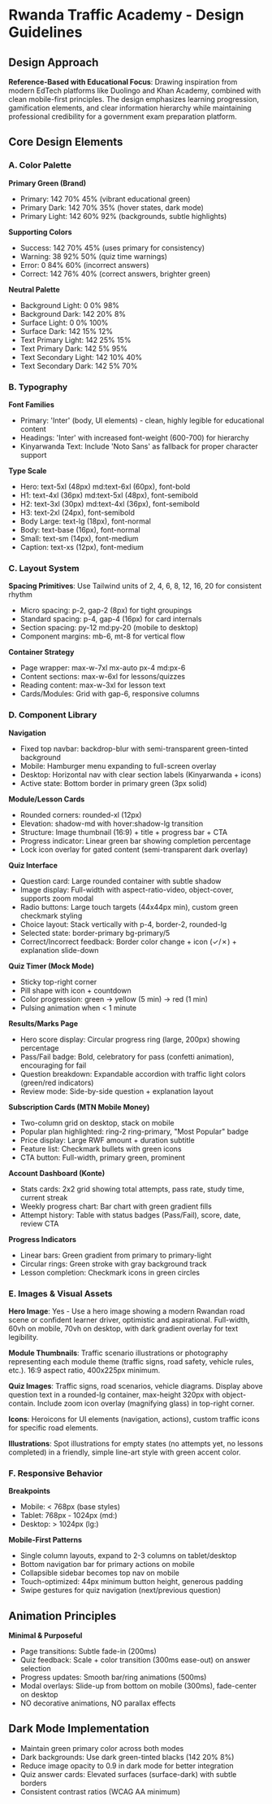 # Rwanda Traffic Academy - Design Guidelines

## Design Approach
**Reference-Based with Educational Focus**: Drawing inspiration from modern EdTech platforms like Duolingo and Khan Academy, combined with clean mobile-first principles. The design emphasizes learning progression, gamification elements, and clear information hierarchy while maintaining professional credibility for a government exam preparation platform.

## Core Design Elements

### A. Color Palette

**Primary Green (Brand)**
- Primary: 142 70% 45% (vibrant educational green)
- Primary Dark: 142 70% 35% (hover states, dark mode)
- Primary Light: 142 60% 92% (backgrounds, subtle highlights)

**Supporting Colors**
- Success: 142 70% 45% (uses primary for consistency)
- Warning: 38 92% 50% (quiz time warnings)
- Error: 0 84% 60% (incorrect answers)
- Correct: 142 76% 40% (correct answers, brighter green)

**Neutral Palette**
- Background Light: 0 0% 98%
- Background Dark: 142 20% 8%
- Surface Light: 0 0% 100%
- Surface Dark: 142 15% 12%
- Text Primary Light: 142 25% 15%
- Text Primary Dark: 142 5% 95%
- Text Secondary Light: 142 10% 40%
- Text Secondary Dark: 142 5% 70%

### B. Typography

**Font Families**
- Primary: 'Inter' (body, UI elements) - clean, highly legible for educational content
- Headings: 'Inter' with increased font-weight (600-700) for hierarchy
- Kinyarwanda Text: Include 'Noto Sans' as fallback for proper character support

**Type Scale**
- Hero: text-5xl (48px) md:text-6xl (60px), font-bold
- H1: text-4xl (36px) md:text-5xl (48px), font-semibold
- H2: text-3xl (30px) md:text-4xl (36px), font-semibold
- H3: text-2xl (24px), font-semibold
- Body Large: text-lg (18px), font-normal
- Body: text-base (16px), font-normal
- Small: text-sm (14px), font-medium
- Caption: text-xs (12px), font-medium

### C. Layout System

**Spacing Primitives**: Use Tailwind units of 2, 4, 6, 8, 12, 16, 20 for consistent rhythm
- Micro spacing: p-2, gap-2 (8px) for tight groupings
- Standard spacing: p-4, gap-4 (16px) for card internals
- Section spacing: py-12 md:py-20 (mobile to desktop)
- Component margins: mb-6, mt-8 for vertical flow

**Container Strategy**
- Page wrapper: max-w-7xl mx-auto px-4 md:px-6
- Content sections: max-w-6xl for lessons/quizzes
- Reading content: max-w-3xl for lesson text
- Cards/Modules: Grid with gap-6, responsive columns

### D. Component Library

**Navigation**
- Fixed top navbar: backdrop-blur with semi-transparent green-tinted background
- Mobile: Hamburger menu expanding to full-screen overlay
- Desktop: Horizontal nav with clear section labels (Kinyarwanda + icons)
- Active state: Bottom border in primary green (3px solid)

**Module/Lesson Cards**
- Rounded corners: rounded-xl (12px)
- Elevation: shadow-md with hover:shadow-lg transition
- Structure: Image thumbnail (16:9) + title + progress bar + CTA
- Progress indicator: Linear green bar showing completion percentage
- Lock icon overlay for gated content (semi-transparent dark overlay)

**Quiz Interface**
- Question card: Large rounded container with subtle shadow
- Image display: Full-width with aspect-ratio-video, object-cover, supports zoom modal
- Radio buttons: Large touch targets (44x44px min), custom green checkmark styling
- Choice layout: Stack vertically with p-4, border-2, rounded-lg
- Selected state: border-primary bg-primary/5
- Correct/Incorrect feedback: Border color change + icon (✓/✗) + explanation slide-down

**Quiz Timer (Mock Mode)**
- Sticky top-right corner
- Pill shape with icon + countdown
- Color progression: green → yellow (5 min) → red (1 min)
- Pulsing animation when < 1 minute

**Results/Marks Page**
- Hero score display: Circular progress ring (large, 200px) showing percentage
- Pass/Fail badge: Bold, celebratory for pass (confetti animation), encouraging for fail
- Question breakdown: Expandable accordion with traffic light colors (green/red indicators)
- Review mode: Side-by-side question + explanation layout

**Subscription Cards (MTN Mobile Money)**
- Two-column grid on desktop, stack on mobile
- Popular plan highlighted: ring-2 ring-primary, "Most Popular" badge
- Price display: Large RWF amount + duration subtitle
- Feature list: Checkmark bullets with green icons
- CTA button: Full-width, primary green, prominent

**Account Dashboard (Konte)**
- Stats cards: 2x2 grid showing total attempts, pass rate, study time, current streak
- Weekly progress chart: Bar chart with green gradient fills
- Attempt history: Table with status badges (Pass/Fail), score, date, review CTA

**Progress Indicators**
- Linear bars: Green gradient from primary to primary-light
- Circular rings: Green stroke with gray background track
- Lesson completion: Checkmark icons in green circles

### E. Images & Visual Assets

**Hero Image**: Yes - Use a hero image showing a modern Rwandan road scene or confident learner driver, optimistic and aspirational. Full-width, 60vh on mobile, 70vh on desktop, with dark gradient overlay for text legibility.

**Module Thumbnails**: Traffic scenario illustrations or photography representing each module theme (traffic signs, road safety, vehicle rules, etc.). 16:9 aspect ratio, 400x225px minimum.

**Quiz Images**: Traffic signs, road scenarios, vehicle diagrams. Display above question text in a rounded-lg container, max-height 320px with object-contain. Include zoom icon overlay (magnifying glass) in top-right corner.

**Icons**: Heroicons for UI elements (navigation, actions), custom traffic icons for specific road elements.

**Illustrations**: Spot illustrations for empty states (no attempts yet, no lessons completed) in a friendly, simple line-art style with green accent color.

### F. Responsive Behavior

**Breakpoints**
- Mobile: < 768px (base styles)
- Tablet: 768px - 1024px (md:)
- Desktop: > 1024px (lg:)

**Mobile-First Patterns**
- Single column layouts, expand to 2-3 columns on tablet/desktop
- Bottom navigation bar for primary actions on mobile
- Collapsible sidebar becomes top nav on mobile
- Touch-optimized: 44px minimum button height, generous padding
- Swipe gestures for quiz navigation (next/previous question)

## Animation Principles

**Minimal & Purposeful**
- Page transitions: Subtle fade-in (200ms)
- Quiz feedback: Scale + color transition (300ms ease-out) on answer selection
- Progress updates: Smooth bar/ring animations (500ms)
- Modal overlays: Slide-up from bottom on mobile (300ms), fade-center on desktop
- NO decorative animations, NO parallax effects

## Dark Mode Implementation

- Maintain green primary color across both modes
- Dark backgrounds: Use dark green-tinted blacks (142 20% 8%)
- Reduce image opacity to 0.9 in dark mode for better integration
- Quiz answer cards: Elevated surfaces (surface-dark) with subtle borders
- Consistent contrast ratios (WCAG AA minimum)